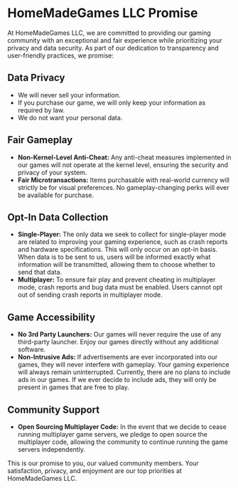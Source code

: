 # HomeMadeGames LLC Promise

At HomeMadeGames LLC, we are committed to providing our gaming community with an exceptional and fair experience while prioritizing your privacy and data security. As part of our dedication to transparency and user-friendly practices, we promise:

## Data Privacy
- We will never sell your information.
- If you purchase our game, we will only keep your information as required by law.
- We do not want your personal data.

## Fair Gameplay
- **Non-Kernel-Level Anti-Cheat:** Any anti-cheat measures implemented in our games will not operate at the kernel level, ensuring the security and privacy of your system.
- **Fair Microtransactions:** Items purchasable with real-world currency will strictly be for visual preferences. No gameplay-changing perks will ever be available for purchase.

## Opt-In Data Collection
- **Single-Player:** The only data we seek to collect for single-player mode are related to improving your gaming experience, such as crash reports and hardware specifications. This will only occur on an opt-in basis. When data is to be sent to us, users will be informed exactly what information will be transmitted, allowing them to choose whether to send that data.
- **Multiplayer:** To ensure fair play and prevent cheating in multiplayer mode, crash reports and bug data must be enabled. Users cannot opt out of sending crash reports in multiplayer mode.

## Game Accessibility
- **No 3rd Party Launchers:** Our games will never require the use of any third-party launcher. Enjoy our games directly without any additional software.
- **Non-Intrusive Ads:** If advertisements are ever incorporated into our games, they will never interfere with gameplay. Your gaming experience will always remain uninterrupted. Currently, there are no plans to include ads in our games. If we ever decide to include ads, they will only be present in games that are free to play.

## Community Support
- **Open Sourcing Multiplayer Code:** In the event that we decide to cease running multiplayer game servers, we pledge to open source the multiplayer code, allowing the community to continue running the game servers independently.

This is our promise to you, our valued community members. Your satisfaction, privacy, and enjoyment are our top priorities at HomeMadeGames LLC.

